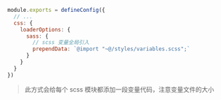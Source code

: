 ```js
module.exports = defineConfig({
  // ...
  css: {
    loaderOptions: {
      sass: {
        // scss 变量全局引入
        prependData: `@import "~@/styles/variables.scss";`
      }
    }
  }
})
```

> 此方式会给每个 scss 模块都添加一段变量代码，注意变量文件的大小
